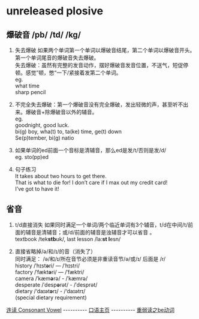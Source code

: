 # unreleased plosive
     
爆破音 /pb/ /td/ /kg/     
--------------------
1. 失去爆破
如果两个单词第一个单词以爆破音结尾，第二个单词以爆破音开头。第一个单词尾音的爆破音失去爆破。          
失去爆破：虽然有完整的发音动作，摆好爆破音发音位置，不送气，短促停顿。感觉”顿，憋“一下/紧接着发第二个单词。    
eg.    
what time    
sharp pencil    

2. 不完全失去爆破：第一个爆破音没有完全爆破，发出轻微的声，甚至听不出来。爆破音+除爆破音以外的辅音。     
eg.    
goodnight, good luck.     
bi(g) boy, wha(t) to, ta(ke) time, ge(t) down    
Se(p)tember, bi(g) natio     

3. 如果单词的ed前面一个音标是清辅音，那么ed是发/t/否则是发/d/     
eg. sto(pp)ed      

4. 句子练习    
It takes about two hours to get there.      
That is what to die for! I don’t care if I max out my credit card!      
I’ve got to have it!     

省音    
-------
1. t/d直接消失
如果同时满足⼀个单词/两个临近单词有3个辅⾳，t/d在中间/t/前⾯的辅⾳是清辅⾳；或/d/前⾯的辅⾳是浊辅⾳才可以省⾳ 。   
textbook /tek**stb**ʊk/, last lesson /la:**st l**esn/    

2. 直接省略掉/ə/和/ɪ/的⾳（消失了）    
同时满⾜： /ə/和/ɪ/所在⾳节必须是⾮重读⾳节/ə/或/ɪ/ 后⾯是 /r/    
history /ˈhɪst**ə**ri/ — /ˈhɪstri/     
factory /ˈfækt**ə**ri/ — /ˈfæktri/    
camera /ˈkæm**ə**rə/ - /ˈkæmrə/    
desperate /ˈdesp**ə**rət/ - /ˈdesprət/    
dietary /‘daɪət**ə**rɪ/ - /‘daɪətrɪ/     
(special dietary requirement)     

 [连读 Consonant Vowel](Consonant_Vowel.md) ---------- [口语主页](../README.md) ---------- [重弱读之be动词](Stressed_And_Unstressed_Verb.md)    
